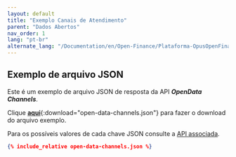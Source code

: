 ```yaml
---
layout: default
title: "Exemplo Canais de Atendimento"
parent: "Dados Abertos"
nav_order: 1
lang: "pt-br"
alternate_lang: "/Documentation/en/Open-Finance/Plataforma-OpusOpenFinance/Integração/apis-dados-abertos/DadosAbertos-Channels/"
---
```


## Exemplo de arquivo JSON

Este é um exemplo de arquivo JSON de resposta da API ***OpenData Channels***.

Clique [**aqui**](open-data-channels.json){:download="open-data-channels.json"} para fazer o download do arquivo exemplo.

Para os possíveis valores de cada chave JSON consulte a [API associada][Link-API].

```json
{% include_relative open-data-channels.json %}
```

[Link-API]: ../../../../swagger-ui/index.html?api=open-data-channels
